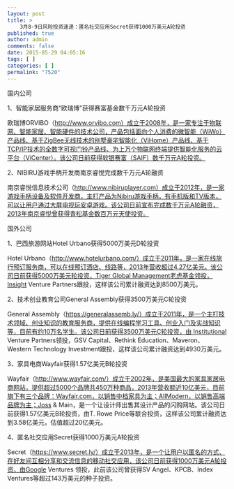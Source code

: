 ```yaml
---
layout: post
title: >
    3月8-9日风险投资速递：匿名社交应用Secret获得1000万美元A轮投资
published: true
author: admin
comments: false
date: 2015-05-29 04:05:16
tags: [ ]
categories: [ ]
permalink: "7520"
---
```



国内公司

1、智能家居服务商“欧瑞博”获得赛富基金数千万元A轮投资

欧瑞博ORVIBO（http://www.orvibo.com）成立于2008年，是一家专注于物联网、智能家居、智能硬件的技术公司，产品包括面向个人消费的微智能（WiWo）产品线、基于ZigBee无线技术的别墅豪宅智能化（ViHome）产品线、基于TCP/IP技术的全数字可视门铃产品线、为上万个物联网终端提供智能化服务的云平台（ViCenter）。该公司日前获得软银赛富（SAIF）数千万元A轮投资。

2、NIBIRU游戏手柄开发商南京睿悦完成数千万元A轮融资

南京睿悦信息技术公司（http://www.nibiruplayer.com）成立于2012年，是一家游戏手柄设备及软件开发商，主打产品为Nibiru游戏手柄，有手机版和TV版本，可以让用户通过大屏电视玩安卓游戏。该公司日前宣布完成数千万元A轮融资，2013年南京睿悦曾获得青松基金数百万元天使投资。

国外公司

1、巴西旅游网站Hotel Urbano获得5000万美元D轮投资

Hotel Urbano（http://www.hotelurbano.com/）成立于2011年，是一家在线旅行预订服务商，可以在线预订酒店、线路等，2013年营收超过4.27亿美元。该公司日前获得5000万美元轮投资，Tiger Global Management老虎基金领投，Insight Venture Partners跟投，这样该公司累计融资达到8500万美元。

2、技术创业教育公司General Assembly获得3500万美元C轮投资

General Assembly（https://generalassemb.ly/）成立于2011年，是一个主打技术领域、创业知识的教育服务商，提供在线编程学习工具、创业入门及实战知识等，目前有约10万名学生。该公司日前获得3500万美元C轮投资，由 Institutional Venture Partners领投，GSV Capital、Rethink Education、Maveron、Western Technology Investment跟投，这样该公司累计融资达到4930万美元。

3、家具电商Wayfair获得1.57亿美元B轮投资

Wayfair（http://www.wayfair.com/）成立于2002年，是美国最大的家具家居电商网站，提供超过5000个品牌共450万种商品，2013年营收额近10亿美元，目前旗下有三个品牌：Wayfair.com，以销售中档家具为主；AllModern，以销售高端品牌为主；Joss & Main，是一个让设计师出售其设计产品的闪购网站。该公司日前获得1.57亿美元B轮投资，由T. Rowe Price等联合投资，这样该公司累计融资达到3.58亿美元，估值超过20亿美元。

4、匿名社交应用Secret获得1000万美元A轮投资

Secret（https://www.secret.ly/）成立于2013年，是一个让用户以匿名的方式、在好友间互相分享和交流信息的移动社交应用，该公司日前获得1000万美元A轮投资，由Google Ventures 领投，此前该公司曾获得SV Angel、KPCB、Index Ventures等超过143万美元的种子投资。